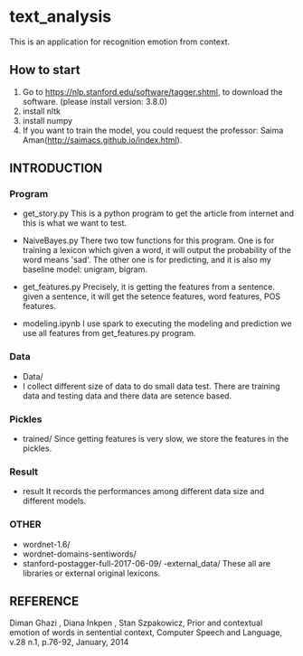 # text_analysis
This is an application for recognition emotion from context.

## How to start
1. Go to https://nlp.stanford.edu/software/tagger.shtml, to download the software. (please install version: 3.8.0) 
2. install nltk
3. install numpy 
5. If you want to train the model, you could request the professor: Saima Aman(http://saimacs.github.io/index.html).


## INTRODUCTION
### Program 
- get_story.py
This is a python program to get the article from internet and this is what we want to test.

- NaiveBayes.py
There two tow functions for this program. One is for training a lexicon which given a word, it will output the probability of the word means 'sad'.
The other one is for predicting, and it is also my baseline model: unigram, bigram.

- get_features.py 
Precisely, it is getting the features from a sentence. given a sentence, it will get the setence features, word features, POS features.

- modeling.ipynb
I use spark to executing the modeling and prediction we use all features from get_features.py program.

### Data
- Data/
- I collect different size of data to do small data test. There are training data and testing data and there data are setence based.

### Pickles
- trained/
Since getting features is very slow, we store the features in the pickles.

### Result 
- result
It records the performances among different data size and different models.

### OTHER
- wordnet-1.6/
- wordnet-domains-sentiwords/
- stanford-postagger-full-2017-06-09/
-external_data/ 
These all are libraries or external original lexicons.


## REFERENCE
Diman Ghazi , Diana Inkpen , Stan Szpakowicz, Prior and contextual emotion of words in sentential context, Computer Speech and Language, v.28 n.1, p.76-92, January, 2014 


